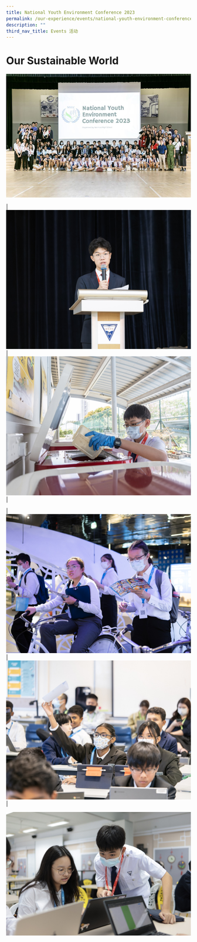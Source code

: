 ```yaml
---
title: National Youth Environment Conference 2023
permalink: /our-experience/events/national-youth-environment-conference/
description: ""
third_nav_title: Events 活动
---
```

# Our Sustainable World

![](/images/Events%20Page/NYEC/2023%20nyec%201.jpg)

| ![](/images/Events%20Page/NYEC/2023%20nyec%202.jpg) | ![](/images/Events%20Page/NYEC/2023%20nyec%203.jpg) |

| ![](/images/Events%20Page/NYEC/2023%20nyec%204.jpg) | ![](/images/Events%20Page/NYEC/2023%20nyec%205.jpg) | 

![](/images/Events%20Page/NYEC/2023%20nyec%206.jpg)